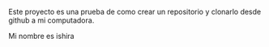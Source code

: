 Este proyecto es una prueba de como crear un repositorio y clonarlo desde github a mi computadora.

Mi nombre es ishira 